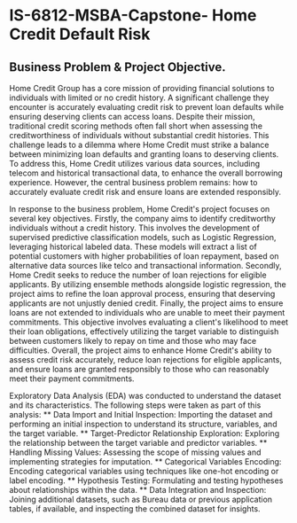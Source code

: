 # IS-6812-MSBA-Capstone- Home Credit Default Risk
## Business Problem & Project Objective.
Home Credit Group has a core mission of providing financial solutions to individuals with limited or no credit history. A significant challenge they encounter is accurately evaluating credit risk to prevent loan defaults while ensuring deserving clients can access loans. Despite their mission, traditional credit scoring methods often fall short when assessing the creditworthiness of individuals without substantial credit histories. This challenge leads to a dilemma where Home Credit must strike a balance between minimizing loan defaults and granting loans to deserving clients. To address this, Home Credit utilizes various data sources, including telecom and historical transactional data, to enhance the overall borrowing experience. However, the central business problem remains: how to accurately evaluate credit risk and ensure loans are extended responsibly.

In response to the business problem, Home Credit's project focuses on several key objectives. Firstly, the company aims to identify creditworthy individuals without a credit history. This involves the development of supervised predictive classification models, such as Logistic Regression, leveraging historical labeled data. These models will extract a list of potential customers with higher probabilities of loan repayment, based on alternative data sources like telco and transactional information. Secondly, Home Credit seeks to reduce the number of loan rejections for eligible applicants. By utilizing ensemble methods alongside logistic regression, the project aims to refine the loan approval process, ensuring that deserving applicants are not unjustly denied credit. Finally, the project aims to ensure loans are not extended to individuals who are unable to meet their payment commitments. This objective involves evaluating a client's likelihood to meet their loan obligations, effectively utilizing the target variable to distinguish between customers likely to repay on time and those who may face difficulties. Overall, the project aims to enhance Home Credit's ability to assess credit risk accurately, reduce loan rejections for eligible applicants, and ensure loans are granted responsibly to those who can reasonably meet their payment commitments.

Exploratory Data Analysis (EDA) was conducted to understand the dataset and its characteristics. The following steps were taken as part of this analysis:
** Data Import and Initial Inspection: Importing the dataset and performing an initial inspection to understand its structure, variables, and the target variable.
** Target-Predictor Relationship Exploration: Exploring the relationship between the target variable and predictor variables.
** Handling Missing Values: Assessing the scope of missing values and implementing strategies for imputation.
** Categorical Variables Encoding: Encoding categorical variables using techniques like one-hot encoding or label encoding.
** Hypothesis Testing: Formulating and testing hypotheses about relationships within the data.
** Data Integration and Inspection: Joining additional datasets, such as Bureau data or previous application tables, if available, and inspecting the combined dataset for insights.
